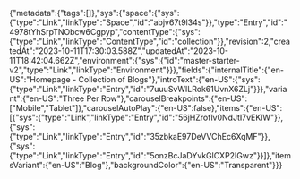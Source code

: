 {"metadata":{"tags":[]},"sys":{"space":{"sys":{"type":"Link","linkType":"Space","id":"abjv67t9l34s"}},"type":"Entry","id":"4978tYhSrpTNObcw6Cgpyp","contentType":{"sys":{"type":"Link","linkType":"ContentType","id":"collection"}},"revision":2,"createdAt":"2023-10-11T17:30:03.588Z","updatedAt":"2023-10-11T18:42:04.662Z","environment":{"sys":{"id":"master-starter-v2","type":"Link","linkType":"Environment"}}},"fields":{"internalTitle":{"en-US":"Homepage - Collection of Blogs"},"introText":{"en-US":{"sys":{"type":"Link","linkType":"Entry","id":"7uuuSvWILRok61UvnX6ZLj"}}},"variant":{"en-US":"Three Per Row"},"carouselBreakpoints":{"en-US":["Mobile","Tablet"]},"carouselAutoPlay":{"en-US":false},"items":{"en-US":[{"sys":{"type":"Link","linkType":"Entry","id":"56jHZroflv0NdJtI7vEKlW"}},{"sys":{"type":"Link","linkType":"Entry","id":"35zbkaE97DeVVChEc6XqMF"}},{"sys":{"type":"Link","linkType":"Entry","id":"5onzBcJaDYvkGlCXP2IGwz"}}]},"itemsVariant":{"en-US":"Blog"},"backgroundColor":{"en-US":"Transparent"}}}